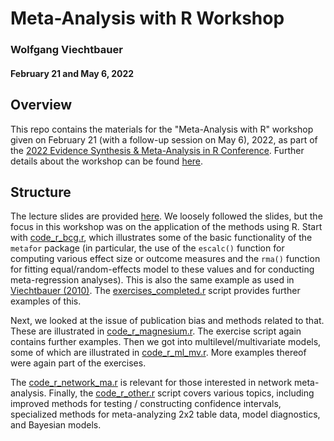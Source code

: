 # Meta-Analysis with R Workshop

### Wolfgang Viechtbauer

#### February 21 and May 6, 2022

## Overview

This repo contains the materials for the "Meta-Analysis with R" workshop given on February 21 (with a follow-up session on May 6), 2022, as part of the [2022 Evidence Synthesis & Meta-Analysis in R Conference](https://www.eshackathon.org/events/2022-01-ESMARConf2022.html). Further details about the workshop can be found [here](https://www.wvbauer.com/doku.php/workshop_2022_ma_esmarconf).

## Structure

The lecture slides are provided [here](workshop_meta-analysis.pdf). We loosely followed the slides, but the focus in this workshop was on the application of the methods using R. Start with [code_r_bcg.r](code_r_bcg.r), which illustrates some of the basic functionality of the `metafor` package (in particular, the use of the `escalc()` function for computing various effect size or outcome measures and the `rma()` function for fitting equal/random-effects model to these values and for conducting meta-regression analyses). This is also the same example as used in [Viechtbauer (2010)](https://www.jstatsoft.org/article/view/v036i03). The [exercises_completed.r](exercises_completed.r) script provides further examples of this.

Next, we looked at the issue of publication bias and methods related to that. These are illustrated in [code_r_magnesium.r](code_r_magnesium.r). The exercise script again contains further examples. Then we got into multilevel/multivariate models, some of which are illustrated in [code_r_ml_mv.r](code_r_ml_mv.r). More examples thereof were again part of the exercises.

The [code_r_network_ma.r](code_r_network_ma.r) is relevant for those interested in network meta-analysis. Finally, the [code_r_other.r](code_r_other.r) script covers various topics, including improved methods for testing / constructing confidence intervals, specialized methods for meta-analyzing 2x2 table data, model diagnostics, and Bayesian models.
